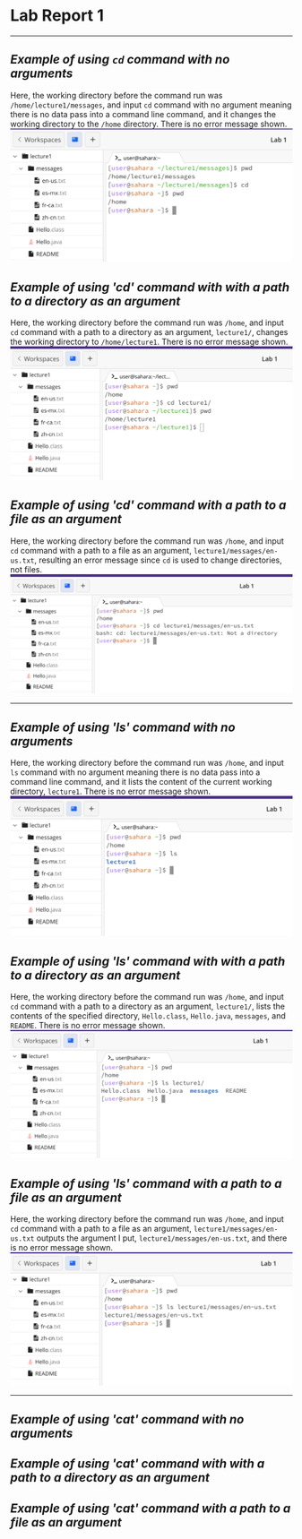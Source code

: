 # **Lab Report 1**

---

##  *Example of using `cd` command with no arguments*
Here, the working directory before the command run was `/home/lecture1/messages`, and input `cd` command with no argument meaning there is no data pass into a command line command, and it changes the working directory to the `/home` directory. There is no error message shown.
![Image](cd_no_args.png)

##  *Example of using 'cd' command with with a path to a directory as an argument*
Here, the working directory before the command run was `/home`, and input `cd` command with a path to a directory as an argument, `lecture1/`,  changes the working directory to `/home/lecture1`. There is no error message shown.
![Image](cd_path_to_directory.png)

##  *Example of using 'cd' command with a path to a file as an argument*
Here, the working directory before the command run was `/home`, and input `cd` command with a path to a file as an argument, `lecture1/messages/en-us.txt`, resulting an error message since `cd` is used to change directories, not files.
![Image](cd_path_to_file.png)

---

##  *Example of using 'ls' command with no arguments*
Here, the working directory before the command run was `/home`, and input `ls` command with no argument meaning there is no data pass into a command line command, and it lists the content of the current working directory, `lecture1`. There is no error message shown.
![Image](ls_no_args.png)

##  *Example of using 'ls' command with with a path to a directory as an argument*
Here, the working directory before the command run was `/home`, and input `cd` command with a path to a directory as an argument, `lecture1/`,  lists the contents of the specified directory, `Hello.class`, `Hello.java`, `messages`, and `README`. There is no error message shown.
![Image](ls_directory.png)

##  *Example of using 'ls' command with a path to a file as an argument*
Here, the working directory before the command run was `/home`, and input `cd` command with a path to a file as an argument, `lecture1/messages/en-us.txt` outputs the argument I put, `lecture1/messages/en-us.txt`, and there is no error message shown.
![Image](ls_fire.png)

---

##  *Example of using 'cat' command with no arguments*

##  *Example of using 'cat' command with with a path to a directory as an argument*

##  *Example of using 'cat' command with a path to a file as an argument*
